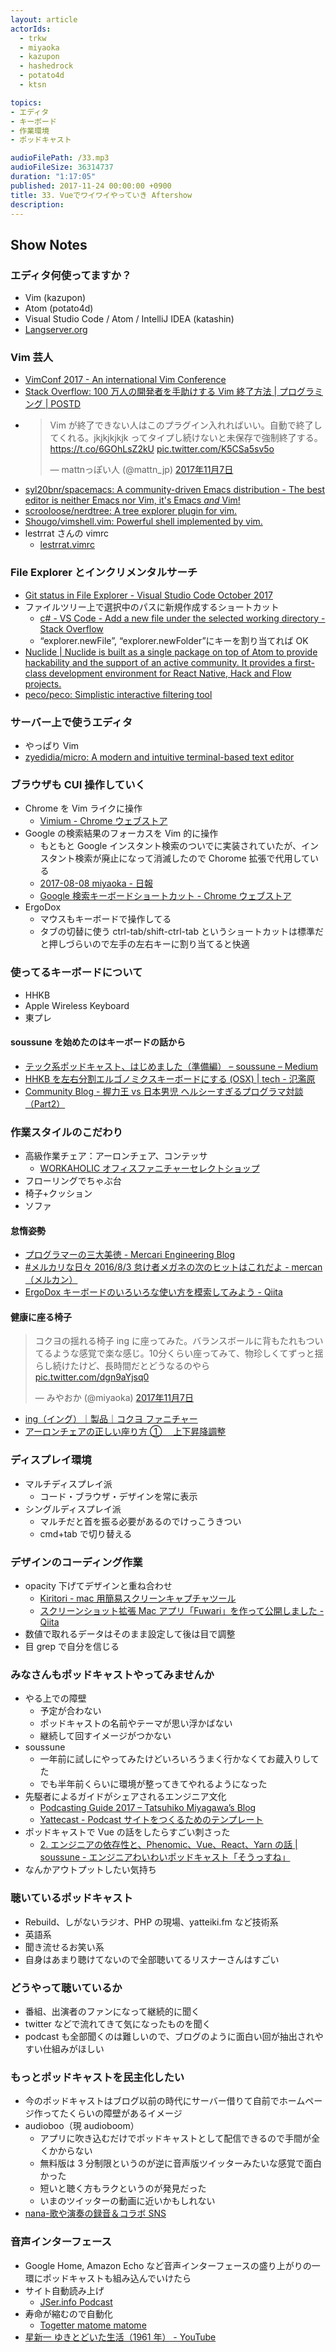 ```yaml
---
layout: article
actorIds:
  - trkw
  - miyaoka
  - kazupon
  - hashedrock
  - potato4d
  - ktsn

topics:
- エディタ
- キーボード
- 作業環境
- ポッドキャスト

audioFilePath: /33.mp3
audioFileSize: 36314737
duration: "1:17:05"
published: 2017-11-24 00:00:00 +0900
title: 33. Vueでワイワイやっていき Aftershow
description:
---
```


## Show Notes

### エディタ何使ってますか？

* Vim (kazupon)
* Atom (potato4d)
* Visual Studio Code / Atom / IntelliJ IDEA (katashin)
* [Langserver.org](https://langserver.org/)

### Vim 芸人

* [VimConf 2017 - An international Vim Conference](http://vimconf.vim-jp.org/2017/)
* [Stack Overflow: 100 万人の開発者を手助けする Vim 終了方法 \| プログラミング \| POSTD](http://postd.cc/stack-overflow-helping-one-million-developers-exit-vim/)
* <blockquote class="twitter-tweet" data-lang="ja"><p lang="ja" dir="ltr">Vim が終了できない人はこのプラグイン入れればいい。自動で終了してくれる。jkjkjkjkjk ってタイプし続けないと未保存で強制終了する。<a href="https://t.co/6GOhLsZ2kU">https://t.co/6GOhLsZ2kU</a> <a href="https://t.co/K5CSa5sv5o">pic.twitter.com/K5CSa5sv5o</a></p>&mdash; mattnっぽい人 (@mattn_jp) <a href="https://twitter.com/mattn_jp/status/927776711877435392?ref_src=twsrc%5Etfw">2017年11月7日</a></blockquote>
* [syl20bnr/spacemacs: A community-driven Emacs distribution - The best editor is neither Emacs nor Vim, it's Emacs _and_ Vim!](https://github.com/syl20bnr/spacemacs)
* [scrooloose/nerdtree: A tree explorer plugin for vim.](https://github.com/scrooloose/nerdtree)
* [Shougo/vimshell.vim: Powerful shell implemented by vim.](https://github.com/Shougo/vimshell.vim)
* lestrrat さんの vimrc
  * [lestrrat.vimrc](https://gist.github.com/lestrrat/373716)

### File Explorer とインクリメンタルサーチ

* [Git status in File Explorer - Visual Studio Code October 2017](https://code.visualstudio.com/updates/v1_18#_git-status-in-file-explorer)
* ファイルツリー上で選択中のパスに新規作成するショートカット
  * [c# - VS Code - Add a new file under the selected working directory - Stack Overflow](https://stackoverflow.com/questions/39599514/vs-code-add-a-new-file-under-the-selected-working-directory)
  * “explorer.newFile”, “explorer.newFolder”にキーを割り当てれば OK
* [Nuclide \| Nuclide is built as a single package on top of Atom to provide hackability and the support of an active community. It provides a first-class development environment for React Native, Hack and Flow projects.](https://nuclide.io/)
* [peco/peco: Simplistic interactive filtering tool](https://github.com/peco/peco)

### サーバー上で使うエディタ

* やっぱり Vim
* [zyedidia/micro: A modern and intuitive terminal-based text editor](https://github.com/zyedidia/micro)

### ブラウザも CUI 操作していく

* Chrome を Vim ライクに操作
  * [Vimium - Chrome ウェブストア](https://chrome.google.com/webstore/detail/vimium/dbepggeogbaibhgnhhndojpepiihcmeb)
* Google の検索結果のフォーカスを Vim 的に操作
  * もともと Google インスタント検索のついでに実装されていたが、インスタント検索が廃止になって消滅したので Chorome 拡張で代用している
  * [2017-08-08 miyaoka - 日報](https://nippo.wikihub.io/@miyaoka/20170808150412)
  * [Google 検索キーボードショートカット - Chrome ウェブストア](https://chrome.google.com/webstore/detail/google-search-results-sho/dchaandmcifgjemlhiekookpgjmkcelg/related?hl=ja)
* ErgoDox
  * マウスもキーボードで操作してる
  * タブの切替に使う ctrl-tab/shift-ctrl-tab というショートカットは標準だと押しづらいので左手の左右キーに割り当てると快適

### 使ってるキーボードについて

* HHKB
* Apple Wireless Keyboard
* 東プレ

#### soussune を始めたのはキーボードの話から

* [テック系ポッドキャスト、はじめました（準備編） – soussune – Medium](https://medium.com/soussune/%E3%83%86%E3%83%83%E3%82%AF%E7%B3%BB%E3%83%9D%E3%83%83%E3%83%89%E3%82%AD%E3%83%A3%E3%82%B9%E3%83%88-%E3%81%AF%E3%81%98%E3%82%81%E3%81%BE%E3%81%97%E3%81%9F-369bd1efcd3a)
* [HHKB を左右分割エルゴノミクスキーボードにする (OSX) \| tech - 氾濫原](https://lowreal.net/2016/07/20/1)
* [Community Blog - 握力王 vs 日本男児 ヘルシーすぎるプログラマ対談（Part2）](https://www.oreilly.co.jp/community/blog/2016/03/helthy-programmers-talk-training-part2.html)

### 作業スタイルのこだわり

* 高級作業チェア：アーロンチェア、コンテッサ
  * [WORKAHOLIC オフィスファニチャーセレクトショップ](https://www.iamworkaholic.jp/)
* フローリングでちゃぶ台
* 椅子+クッション
* ソファ

#### 怠惰姿勢

* [プログラマーの三大美徳 - Mercari Engineering Blog](http://tech.mercari.com/entry/2016/06/30/181442)
* [#メルカリな日々 2016/8/3 怠け者メガネの次のヒットはこれだよ - mercan（メルカン）](http://mercan.mercari.com/entry/2016/08/02/194622)
* [ErgoDox キーボードのいろいろな使い方を模索してみよう - Qiita](https://qiita.com/miyaoka/items/a0d0797a5d9e183cd2cd)

#### 健康に座る椅子

<blockquote class="twitter-tweet" data-lang="ja"><p lang="ja" dir="ltr">コクヨの揺れる椅子 ing に座ってみた。バランスボールに背もたれもついてるような感覚で楽な感じ。10分くらい座ってみて、物珍しくてずっと揺らし続けたけど、長時間だとどうなるのやら <a href="https://t.co/dgn9aYjsq0">pic.twitter.com/dgn9aYjsq0</a></p>&mdash; みやおか (@miyaoka) <a href="https://twitter.com/miyaoka/status/927804450449657856?ref_src=twsrc%5Etfw">2017年11月7日</a></blockquote>

* [ing（イング）｜製品｜コクヨ ファニチャー](http://www.kokuyo-furniture.co.jp/products/office/ing/)
* [アーロンチェアの正しい座り方 ① 　上下昇降調整](http://shobundo.biz/blog/hermanmiller/aeron/suwarikata1)

### ディスプレイ環境

* マルチディスプレイ派
  * コード・ブラウザ・デザインを常に表示
* シングルディスプレイ派
  * マルチだと首を振る必要があるのでけっこうきつい
  * cmd+tab で切り替える

### デザインのコーディング作業

* opacity 下げてデザインと重ね合わせ
  * [Kiritori - mac 用簡易スクリーンキャプチャツール](http://kiritori.ruhenheim.org/jp/)
  * [スクリーンショット拡張 Mac アプリ「Fuwari」を作って公開しました - Qiita](https://qiita.com/kentya6/items/00599091bd987b5fa797)
* 数値で取れるデータはそのまま設定して後は目で調整
* 目 grep で自分を信じる

### みなさんもポッドキャストやってみませんか

* やる上での障壁
  * 予定が合わない
  * ポッドキャストの名前やテーマが思い浮かばない
  * 継続して回すイメージがつかない
* soussune
  * 一年前に試しにやってみたけどいろいろうまく行かなくてお蔵入りしてた
  * でも半年前くらいに環境が整ってきてやれるようになった
* 先駆者によるガイドがシェアされるエンジニア文化
  * [Podcasting Guide 2017 – Tatsuhiko Miyagawa’s Blog](https://weblog.bulknews.net/podcasting-guide-2017-2e88531a367d)
  * [Yattecast - Podcast サイトをつくるためのテンプレート](https://r7kamura.github.io/yattecast/)
* ポッドキャストで Vue の話をしたらすごい刺さった
  * [2. エンジニアの依存性と、Phenomic、Vue、React、Yarn の話 \| soussune - エンジニアわいわいポッドキャスト「そうっすね」](https://soussune.com/episode/2)
* なんかアウトプットしたい気持ち

### 聴いているポッドキャスト

* Rebuild、しがないラジオ、PHP の現場、yatteiki.fm など技術系
* 英語系
* 聞き流せるお笑い系
* 自身はあまり聴けてないので全部聴いてるリスナーさんはすごい

### どうやって聴いているか

* 番組、出演者のファンになって継続的に聞く
* twitter などで流れてきて気になったものを聞く
* podcast も全部聞くのは難しいので、ブログのように面白い回が抽出されやすい仕組みがほしい

### もっとポッドキャストを民主化したい

* 今のポッドキャストはブログ以前の時代にサーバー借りて自前でホームページ作ってたくらいの障壁があるイメージ
* audioboo（現 audioboom）
  * アプリに吹き込むだけでポッドキャストとして配信できるので手間が全くかからない
  * 無料版は 3 分制限というのが逆に音声版ツイッターみたいな感覚で面白かった
  * 短いと聴く方もラクというのが発見だった
  * いまのツイッターの動画に近いかもしれない
* [nana-歌や演奏の録音＆コラボ SNS](https://itunes.apple.com/jp/app/nana-%E6%AD%8C%E3%82%84%E6%BC%94%E5%A5%8F%E3%81%AE%E9%8C%B2%E9%9F%B3-%E3%82%B3%E3%83%A9%E3%83%9Csns/id540360389?mt=8)

### 音声インターフェース

* Google Home, Amazon Echo など音声インターフェースの盛り上がりの一環にポッドキャストも組み込んでいけたら
* サイト自動読み上げ
  * [JSer.info Podcast](https://jser.info/podcast/)
* 寿命が縮むので自動化
  * [Togetter matome matome](https://www.slideshare.net/otsune/togetter-matome-matome)
* [星新一 ゆきとどいた生活（1961 年） - YouTube](https://www.youtube.com/watch?v=4bc-pcUycHA)
